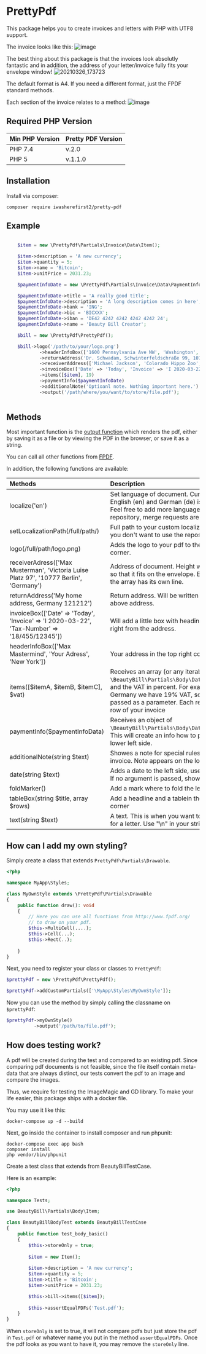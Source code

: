 # PrettyPdf

This package helps you to create invoices and letters with PHP with UTF8 support. 

The invoice looks like this:
![image](https://user-images.githubusercontent.com/1765602/112662390-ed54f900-8e57-11eb-905f-957982939b81.png)

The best thing about this package is that the invoices look absolutly fantastic and in addition, the address of your letter/invoice fully fits your envelope window! 
![20210326_173723](https://user-images.githubusercontent.com/1765602/112665009-e11e6b00-8e5a-11eb-8035-ba053b6ec169.jpg)

The default format is A4. If you need a different format, just the FPDF standard methods.


Each section of the invoice relates to a method:
![image](https://user-images.githubusercontent.com/1765602/112663289-f0041e00-8e58-11eb-81cd-2826b0780f4b.png)

## Required PHP Version 

| Min PHP Version | Pretty PDF Version |
|----------------------|---------|
| PHP 7.4              | v.2.0   |
| PHP 5 | v.1.1.0 |

## Installation

Install via composer:

```
composer require iwasherefirst2/pretty-pdf
```


## Example

```php 

    $item = new \PrettyPdf\Partials\Invoice\Data\Item();

    $item->description = 'A new currency';
    $item->quantity = 5;
    $item->name = 'Bitcoin';
    $item->unitPrice = 2031.23;

    $paymentInfoDate = new \PrettyPdf\Partials\Invoice\Data\PaymentInfo();

    $paymentInfoDate->title = 'A really good title';
    $paymentInfoDate->description = 'A long description comes in here';
    $paymentInfoDate->bank = 'ING';
    $paymentInfoDate->bic = 'BICXXX';
    $paymentInfoDate->iban = 'DE42 4242 4242 4242 4242 24';
    $paymentInfoDate->name = 'Beauty Bill Creator';

    $bill = new \PrettyPdf\PrettyPdf();

    $bill->logo('/path/to/your/logo.png')
            ->headerInfoBox(['1600 Pennsylvania Ave NW', 'Washington', 'DC 20500', 'United States', 'Beauty Bill Package', 'info@drnielsen.de'])
            ->returnAddress('Dr. Schwadam, Schwinterfeldschraße 99, 10777 Berlin, Germany')
            ->receiverAddress(['Michael Jackson', 'Colorado Hippo Zoo', '5225 Figueroa Mountain Rd', 'Los Olivos', 'CA 93441', 'United States'])
            ->invoiceBox(['Date' => 'Today', 'Invoice' => 'I 2020-03-22', 'Tax-Number' => '18/455/12345'])
            ->items([$item], 19)
            ->paymentInfo($paymentInfoDate)
            ->additionalNote('Optioanl note. Nothing important here.')
            ->output('/path/where/you/want/to/store/file.pdf');
            
```

## Methods

Most important function is the [output function](http://www.fpdf.org/en/doc/output.htm)
which renders the pdf, either by saving
it as a file or by viewing the PDF in the browser, or
save it as a string.

You can call all other functions from [FPDF](http://www.fpdf.org).

In addition, the following functions are available:


| Methods               | Description |
| :-------------  | :-----|
| localize('en')     | Set language of document. Currently only English (en) and German (de) is supported. Feel free to add more languages to the repository, merge requests are welcome.  |
| setLocalizationPath(/full/path/)      |    Full path to your custom localization files, if you don't want to use the repositorie ones.  |
| logo(/full/path/logo.png) | Adds the logo to your pdf to the top left corner.  |
| receiverAdress(['Max Musterman', 'Victoria Luise Platz 97', '10777 Berlin', 'Germany') | Address of document. Height will be adjustet so that it fits on the envelope. Each entry of the array has its own line.  |
| returnAddress('My home address, Germany 121212') |Return address. Will be written as single line above address. |
| invoiceBox(['Date' => 'Today', 'Invoice' => 'I 2020-03-22', 'Tax-Number' => '18/455/12345']) | Will add a little box with heading "Invoice" right from the address.|
| headerInfoBox(['Max Mastermind', 'Your Adress', 'New York']) | Your address in the top right corner. |
| items([$itemA, $itemB, $itemC], $vat) | Receives an array (or any iterable object) of `\BeautyBill\Partials\Body\Data\Item` objects and the VAT in percent. For example, in Germany we have 19% VAT, so 19 has to be passed as a parameter. Each represents a row of your invoice |
| paymentInfo($paymentInfoData) |  Receives an object of `\BeautyBill\Partials\Body\Data\PaymentInfo`. This will create an info how to pay on the lower left side. | 
| additionalNote(string $text) | Showes a note for special rules that apply to invoice. Note appears on the lower right side. | 
| date(string $text) |Adds a date to the left side, usefull for letters. If no argument is passed, show current date|
| foldMarker() |Add a mark where to fold the letter| 
| tableBox(string $title, array $rows) |Add a headline and a tablein the top right corner|
| text(string $text) | A text. This is when you want to use this class for a letter. Use "\n" in your string for returns |

## How can I add my own styling?

Simply create a class that extends `PrettyPdf\Partials\Drawable`. 

```php 
<?php 

namespace MyApp\Styles;

class MyOwnStyle extends \PrettyPdf\Partials\Drawable
{
    public function draw(): void 
    {
        // Here you can use all functions from http://www.fpdf.org/ 
        // to draw on your pdf.
        $this->MultiCell(....);
        $this->Cell(...);
        $this->Rect(..);
        
    }
}
```
Next, you need to register your class or classes to `PrettyPdf`:

```php 
$prettyPdf = new \PrettyPdf\PrettyPdf();

$prettyPdf->addCustomPartials(['\MyApp\Styles\MyOwnStyle']);
```

Now you can use the method by simply calling the classname on `$prettyPdf`:

```php 
$prettyPdf->myOwnStyle()
          ->output('/path/to/file.pdf');   
```



## How does testing work?

A pdf will be created during the test and compared to
an existing pdf. Since comparing pdf documents is not feasible,
since the file itself contain meta-data that are always distinct, 
our tests convert the pdf to an image and compare the images.

Thus, we require for testing the ImageMagic and GD library.
To make your life easier, this package ships with a docker file.

You may use it like this:

```
docker-compose up -d --build
```

Next, go inside the container to install composer and run phpunit: 

```
docker-compose exec app bash
composer install
php vendor/bin/phpunit
```

Create a test class that extends from  BeautyBillTestCase.

Here is an example:

```php 
<?php

namespace Tests;

use BeautyBill\Partials\Body\Item;

class BeautyBillBodyTest extends BeautyBillTestCase
{
    public function test_body_basic()
    {
        $this->storeOnly = true;
        
        $item = new Item();
        
        $item->description = 'A new currency';
        $item->quantity = 5;
        $item->title = 'Bitcoin';
        $item->unitPrice = 2031.23;

        $this->bill->items([$item]);
        
        $this->assertEqualPDFs('Test.pdf');
    }
}
```

When `storeOnly` is set to true, it will not compare pdfs but
just store the pdf in `Test.pdf` or whatever name you put in the method
`assertEqualPDFs`. Once the pdf looks as you want to have it,
you may remove the `storeOnly` line.
